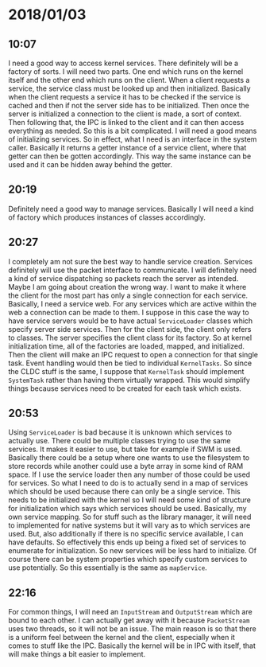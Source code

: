 # 2018/01/03

## 10:07

I need a good way to access kernel services. There definitely will be a
factory of sorts. I will need two parts. One end which runs on the kernel
itself and the other end which runs on the client. When a client requests a
service, the service class must be looked up and then initialized. Basically
when the client requests a service it has to be checked if the service is
cached and then if not the server side has to be initialized. Then once the
server is initialized a connection to the client is made, a sort of context.
Then following that, the IPC is linked to the client and it can then access
everything as needed. So this is a bit complicated. I will need a good means
of initializing services. So in effect, what I need is an interface in the
system caller. Basically it returns a getter instance of a service client,
where that getter can then be gotten accordingly. This way the same instance
can be used and it can be hidden away behind the getter.

## 20:19

Definitely need a good way to manage services. Basically I will need a kind of
factory which produces instances of classes accordingly.

## 20:27

I completely am not sure the best way to handle service creation. Services
definitely will use the packet interface to communicate. I will definitely
need a kind of service dispatching so packets reach the server as intended.
Maybe I am going about creation the wrong way. I want to make it where the
client for the most part has only a single connection for each service.
Basically, I need a service web. For any services which are active within
the web a connection can be made to them. I suppose in this case the way
to have service servers would be to have actual `ServiceLoader` classes
which specify server side services. Then for the client side, the client
only refers to classes. The server specifies the client class for its
factory. So at kernel initialization time, all of the factories are loaded,
mapped, and initialized. Then the client will make an IPC request to open
a connection for that single task. Event handling would then be tied to
individual `KernelTasks`. So since the CLDC stuff is the same, I suppose
that `KernelTask` should implement `SystemTask` rather than having them
virtually wrapped. This would simplify things because services need to be
created for each task which exists.

## 20:53

Using `ServiceLoader` is bad because it is unknown which services to actually
use. There could be multiple classes trying to use the same services. It makes
it easier to use, but take for example if SWM is used. Basically there could
be a setup where one wants to use the filesystem to store records while
another could use a byte array in some kind of RAM space. If I use the service
loader then any number of those could be used for services. So what I need to
do is to actually send in a map of services which should be used because there
can only be a single service. This needs to be initialized with the kernel so
I will need some kind of structure for initialization which says which
services should be used. Basically, my own service mapping. So for stuff such
as the library manager, it will need to implemented for native systems but it
will vary as to which services are used. But, also additionally if there is
no specific service available, I can have defaults. So effectively this ends
up being a fixed set of services to enumerate for initialization. So new
services will be less hard to initialize. Of course there can be system
properties which specify custom services to use potentially. So this
essentially is the same as `mapService`.

## 22:16

For common things, I will need an `InputStream` and `OutputStream` which are
bound to each other. I can actually get away with it because `PacketStream`
uses two threads, so it will not be an issue. The main reason is so that there
is a uniform feel between the kernel and the client, especially when it comes
to stuff like the IPC. Basically the kernel will be in IPC with itself, that
will make things a bit easier to implement.
